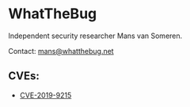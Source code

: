 # WhatTheBug

Independent security researcher Mans van Someren.

Contact: mans@whatthebug.net

## CVEs:

- [CVE-2019-9215](https://cve.mitre.org/cgi-bin/cvename.cgi?name=CVE-2019-9215)
